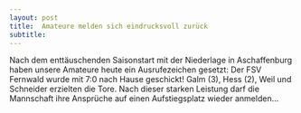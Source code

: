 ```yaml
---
layout: post
title:  Amateure melden sich eindrucksvoll zurück
subtitle:  
---
```


Nach dem enttäuschenden Saisonstart mit der Niederlage in Aschaffenburg haben unsere Amateure heute ein Ausrufezeichen gesetzt: Der FSV Fernwald wurde mit 7:0 nach Hause geschickt! Galm (3), Hess (2), Weil und Schneider erzielten die Tore. Nach dieser starken Leistung darf die Mannschaft ihre Ansprüche auf einen Aufstiegsplatz wieder anmelden...


